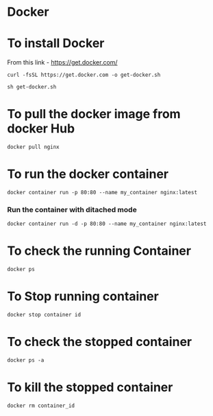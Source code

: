 # Docker

# To install Docker 

From this link - https://get.docker.com/

`curl -fsSL https://get.docker.com -o get-docker.sh`

`sh get-docker.sh`

# To pull the docker image from docker Hub 

`docker pull nginx`

# To run the docker container 

`docker container run -p 80:80 --name my_container nginx:latest`

### Run the container with ditached mode

`docker container run -d -p 80:80 --name my_container nginx:latest`

# To check the running Container 

`docker ps`

# To Stop running container

`docker stop container id`

# To check the stopped container

 `docker ps -a`
 
 # To kill the stopped container 
 
 `docker rm container_id`
